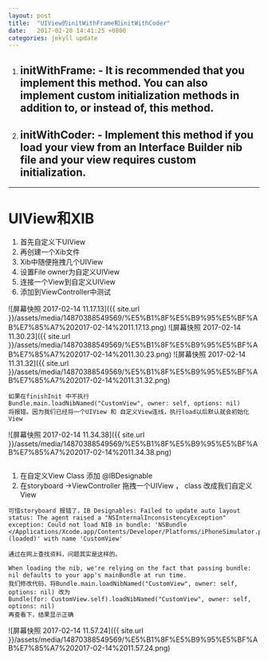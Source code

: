 ```yaml
---
layout: post
title:  "UIView的initWithFrame和initWithCoder"
date:   2017-02-20 14:41:25 +0800
categories: jekyll update
---
```

1. ## initWithFrame: - It is recommended that you implement this method. You can also implement custom initialization methods in addition to, or instead of, this method.

2. ## initWithCoder: - Implement this method if you load your view from an Interface Builder nib file and your view requires custom initialization.


-------
# UIView和XIB
1. 首先自定义下UIView
2. 再创建一个Xib文件
3. Xib中随便拖拽几个UIView
4. 设置File owner为自定义UIView
5. 连接一个View到自定义UIView
6. 添加到ViewController中测试

![屏幕快照 2017-02-14 11.17.13]({{ site.url }}/assets/media/14870388549569/%E5%B1%8F%E5%B9%95%E5%BF%AB%E7%85%A7%202017-02-14%2011.17.13.png)
![屏幕快照 2017-02-14 11.30.23]({{ site.url }}/assets/media/14870388549569/%E5%B1%8F%E5%B9%95%E5%BF%AB%E7%85%A7%202017-02-14%2011.30.23.png)
![屏幕快照 2017-02-14 11.31.32]({{ site.url }}/assets/media/14870388549569/%E5%B1%8F%E5%B9%95%E5%BF%AB%E7%85%A7%202017-02-14%2011.31.32.png)



```
如果在finishInit 中不执行 
Bundle.main.loadNibNamed("CustomView", owner: self, options: nil)
将报错。因为我们已经将一个UIView 和 自定义View连线，执行load以后默认就会初始化View
```


![屏幕快照 2017-02-14 11.34.38]({{ site.url }}/assets/media/14870388549569/%E5%B1%8F%E5%B9%95%E5%BF%AB%E7%85%A7%202017-02-14%2011.34.38.png)


```利用@IBDesignable 在Storeboard中直接显示自定义View
```
1. 在自定义View Class 添加 @IBDesignable
2. 在storyboard ->ViewController 拖拽一个UIView ， class 改成我们自定义View


```
可惜storyboard 报错了，IB Designables: Failed to update auto layout status: The agent raised a "NSInternalInconsistencyException" exception: Could not load NIB in bundle: 'NSBundle </Applications/Xcode.app/Contents/Developer/Platforms/iPhoneSimulator.platform/Developer/Library/Xcode/Overlays> (loaded)' with name 'CustomView'
```

```查看错误信息应该表示Bundle 无法加载NIB
通过在网上查找资料，问题其实是这样的。

When loading the nib, we're relying on the fact that passing bundle: nil defaults to your app's mainBundle at run time.
我们修改代码，将Bundle.main.loadNibNamed("CustomView", owner: self, options: nil) 改为
Bundle(for: CustomView.self).loadNibNamed("CustomView", owner: self, options: nil)
再查看下，结果显示正确
```
![屏幕快照 2017-02-14 11.57.24]({{ site.url }}/assets/media/14870388549569/%E5%B1%8F%E5%B9%95%E5%BF%AB%E7%85%A7%202017-02-14%2011.57.24.png)


